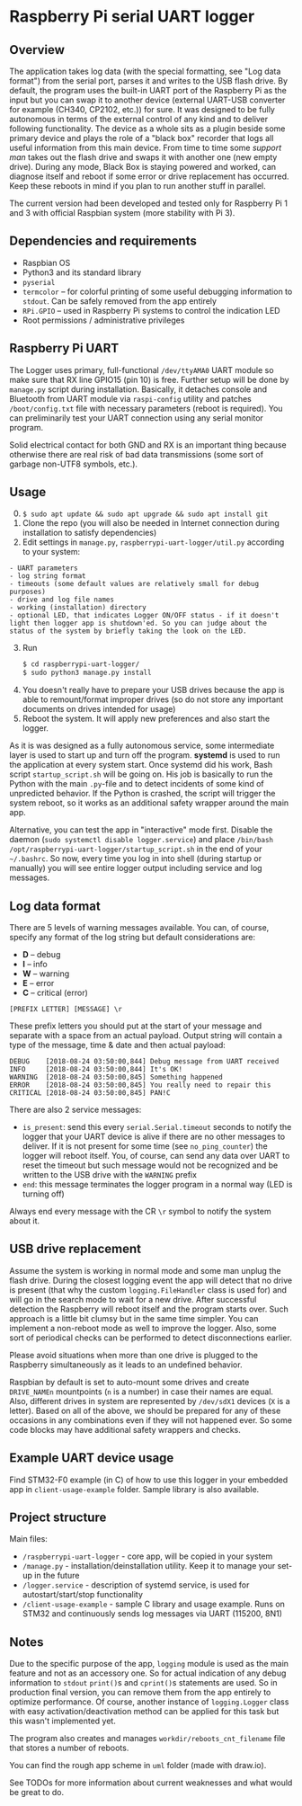 # Raspberry Pi serial UART logger

## Overview
The application takes log data (with the special formatting, see "Log data format") from the serial port, parses it and writes to the USB flash drive. By default, the program uses the built-in UART port of the Raspberry Pi as the input but you can swap it to another device (external UART-USB converter for example (CH340, CP2102, etc.)) for sure. It was designed to be fully autonomous in terms of the external control of any kind and to deliver following functionality. The device as a whole sits as a plugin beside some primary device and plays the role of a "black box" recorder that logs all useful information from this main device. From time to time some *support man* takes out the flash drive and swaps it with another one (new empty drive). During any mode, Black Box is staying powered and worked, can diagnose itself and reboot if some error or drive replacement has occurred. Keep these reboots in mind if you plan to run another stuff in parallel.

The current version had been developed and tested only for Raspberry Pi 1 and 3 with official Raspbian system (more stability with Pi 3).

## Dependencies and requirements
 - Raspbian OS
 - Python3 and its standard library
 - `pyserial`
 - `termcolor` – for colorful printing of some useful debugging information to `stdout`. Can be safely removed from the app entirely
 - `RPi.GPIO` – used in Raspberry Pi systems to control the indication LED
 - Root permissions / administrative privileges

## Raspberry Pi UART
The Logger uses primary, full-functional `/dev/ttyAMA0` UART module so make sure that RX line GPIO15 (pin 10) is free. Further setup will be done by `manage.py` script during installation. Basically, it detaches console and Bluetooth from UART module via `raspi-config` utility and patches `/boot/config.txt` file with necessary parameters (reboot is required). You can preliminarily test your UART connection using any serial monitor program.

Solid electrical contact for both GND and RX is an important thing because otherwise there are real risk of bad data transmissions (some sort of garbage non-UTF8 symbols, etc.).

## Usage
  0. `$ sudo apt update && sudo apt upgrade && sudo apt install git`
  1. Clone the repo (you will also be needed in Internet connection during installation to satisfy dependencies)
  2. Edit settings in `manage.py`, `raspberrypi-uart-logger/util.py` according to your system:

    - UART parameters
    - log string format
    - timeouts (some default values are relatively small for debug purposes)
    - drive and log file names
    - working (installation) directory
    - optional LED, that indicates Logger ON/OFF status - if it doesn't light then logger app is shutdown'ed. So you can judge about the status of the system by briefly taking the look on the LED.
  3. Run
     ```bash
     $ cd raspberrypi-uart-logger/
     $ sudo python3 manage.py install
     ```
  4. You doesn't really have to prepare your USB drives because the app is able to remount/format improper drives (so do not store any important documents on drives intended for usage)
  5. Reboot the system. It will apply new preferences and also start the logger.

As it is was designed as a fully autonomous service, some intermediate layer is used to start up and turn off the program. **systemd** is used to run the application at every system start. Once systemd did his work, Bash script `startup_script.sh` will be going on. His job is basically to run the Python with the main `.py`-file and to detect incidents of some kind of unpredicted behavior. If the Python is crashed, the script will trigger the system reboot, so it works as an additional safety wrapper around the main app.

Alternative, you can test the app in "interactive" mode first. Disable the daemon (`sudo systemctl disable logger.service`) and place `/bin/bash /opt/raspberrypi-uart-logger/startup_script.sh` in the end of your `~/.bashrc`. So now, every time you log in into shell (during startup or manually) you will see entire logger output including service and log messages.

## Log data format
There are 5 levels of warning messages available. You can, of course, specify any format of the log string but default considerations are:
 - **D** – debug
 - **I** – info
 - **W** – warning
 - **E** – error
 - **C** – critical (error)

`[PREFIX LETTER] [MESSAGE] \r`

These prefix letters you should put at the start of your message and separate with a space from an actual payload. Output string will contain a type of the message, time & date and then actual payload:
```plain
DEBUG    [2018-08-24 03:50:00,844] Debug message from UART received
INFO     [2018-08-24 03:50:00,844] It's OK!
WARNING  [2018-08-24 03:50:00,845] Something happened
ERROR    [2018-08-24 03:50:00,845] You really need to repair this
CRITICAL [2018-08-24 03:50:00,845] PAN!C
```

There are also 2 service messages:
 - `is_present`: send this every `serial.Serial.timeout` seconds to notify the logger that your UART device is alive if there are no other messages to deliver. If it is not present for some time (see `no_ping_counter`) the logger will reboot itself. You, of course, can send any data over UART to reset the timeout but such message would not be recognized and be written to the USB drive with the `WARNING` prefix
 - `end`: this message terminates the logger program in a normal way (LED is turning off)

Always end every message with the CR `\r` symbol to notify the system about it.

## USB drive replacement
Assume the system is working in normal mode and some man unplug the flash drive. During the closest logging event the app will detect that no drive is present (that why the custom `logging.FileHandler` class is used for) and will go in the search mode to wait for a new drive. After successful detection the Raspberry will reboot itself and the program starts over. Such approach is a little bit clumsy but in the same time simpler. You can implement a non-reboot mode as well to improve the logger. Also, some sort of periodical checks can be performed to detect disconnections earlier.

Please avoid situations when more than one drive is plugged to the Raspberry simultaneously as it leads to an undefined behavior.

Raspbian by default is set to auto-mount some drives and create `DRIVE_NAMEn` mountpoints (`n` is a number) in case their names are equal. Also, different drives in system are represented by `/dev/sdX1` devices (`X` is a letter). Based on all of the above, we should be prepared for any of these occasions in any combinations even if they will not happened ever. So some code blocks may have additional safety wrappers and checks.

## Example UART device usage
Find STM32-F0 example (in C) of how to use this logger in your embedded app in `client-usage-example` folder. Sample library is also available.

## Project structure
Main files:
 - `/raspberrypi-uart-logger` - core app, will be copied in your system
 - `/manage.py` - installation/deinstallation utility. Keep it to manage your set-up in the future
 - `/logger.service` - description of systemd service, is used for autostart/start/stop functionality
 - `/client-usage-example` - sample C library and usage example. Runs on STM32 and continuously sends log messages via UART (115200, 8N1)

## Notes
Due to the specific purpose of the app, `logging` module is used as the main feature and not as an accessory one. So for actual indication of any debug information to `stdout` `print()`s and `cprint()`s statements are used. So in production final version, you can remove them from the app entirely to optimize performance. Of course, another instance of `logging.Logger` class with easy activation/deactivation method can be applied for this task but this wasn't implemented yet.

The program also creates and manages `workdir/reboots_cnt_filename` file that stores a number of reboots.

You can find the rough app scheme in `uml` folder (made with draw.io).

See TODOs for more information about current weaknesses and what would be great to do.

